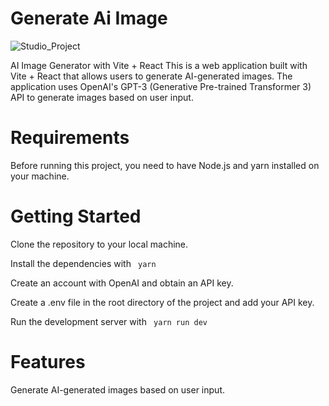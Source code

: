 # Generate Ai Image

![Studio_Project](https://user-images.githubusercontent.com/3766249/224801842-c84a8050-06c1-4cd6-9da5-2fb87edb6b80.gif)

AI Image Generator with Vite + React
This is a web application built with Vite + React that allows users to generate AI-generated images. The application uses OpenAI's GPT-3 (Generative Pre-trained Transformer 3) API to generate images based on user input.

# Requirements
Before running this project, you need to have Node.js and yarn installed on your machine.

# Getting Started
Clone the repository to your local machine.

Install the dependencies with
<code> yarn </code>

Create an account with OpenAI and obtain an API key.

Create a .env file in the root directory of the project and add your API key.

Run the development server with
<code> yarn run dev </code>

# Features
Generate AI-generated images based on user input.
